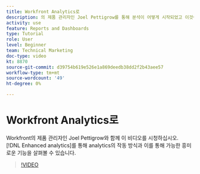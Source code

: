 ```yaml
---
title: Workfront Analytics로
description: 의 제품 관리자인 Joel Pettigrow를 통해 분석이 어떻게 시작되었고 이것이 가능하게 하는 흥미로운 기능에 대해 알아봅니다. [!DNL Enhanced analytics].
activity: use
feature: Reports and Dashboards
type: Tutorial
role: User
level: Beginner
team: Technical Marketing
doc-type: video
kt: 8870
source-git-commit: d39754b619e526e1a869deedb38dd2f2b43aee57
workflow-type: tm+mt
source-wordcount: '49'
ht-degree: 0%

---
```


# Workfront Analytics로

Workfront의 제품 관리자인 Joel Pettigrow와 함께 이 비디오를 시청하십시오. [!DNL Enhanced analytics]를 통해 analytics의 작동 방식과 이를 통해 가능한 흥미로운 기능을 살펴볼 수 있습니다.

>[!VIDEO](https://video.tv.adobe.com/v/335042/?quality=12)
